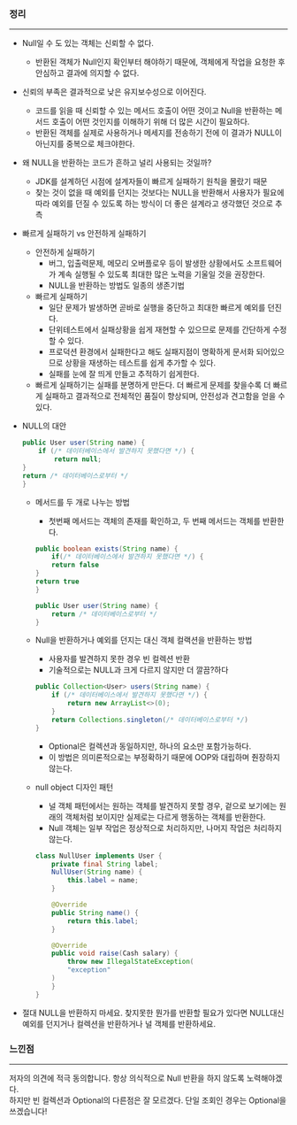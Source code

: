 ### 정리

---

- Null일 수 도 있는 객체는 신뢰할 수 없다.
    - 반환된 객체가 Null인지 확인부터 해야하기 때문에, 객체에게 작업을 요청한 후 안심하고 결과에 의지할 수 없다.
- 신뢰의 부족은 결과적으로 낮은 유지보수성으로 이어진다.
    - 코드를 읽을 때 신뢰할 수 있는 메서드 호출이 어떤 것이고 Null을 반환하는 메서드 호출이 어떤 것인지를 이해하기 위해 더 많은 시간이 필요하다.
    - 반환된 객체를 실제로 사용하거나 메세지를 전송하기 전에 이 결과가 NULL이 아닌지를 중복으로 체크야한다.

- 왜 NULL을 반환하는 코드가 흔하고 널리 사용되는 것일까?
    - JDK를 설계하던 시점에 설계자들이 빠르게 실패하기 원칙을 몰랐기 때문
    - 찾는 것이 없을 때 예외를 던지는 것보다는 NULL을 반환해서 사용자가 필요에 따라 예외를 던질 수 있도록 하는 방식이 더 좋은 설계라고 생각했던 것으로 추측
- 빠르게 실패하기 vs 안전하게 실패하기
    - 안전하게 실패하기
        - 버그, 입출력문제, 메모리 오버플로우 등이 발생한 상황에서도 소프트웨어가 계속 실행될 수 있도록 최대한 많은 노력을 기울일 것을 권장한다.
        - NULL을 반환하는 방법도 일종의 생존기법
    - 빠르게 실패하기
        - 일단 문제가 발생하면 곧바로 실행을 중단하고 최대한 빠르게 예외를 던진다.
        - 단위테스트에서 실패상황을 쉽게 재현할 수 있으므로 문제를 간단하게 수정할 수 있다.
        - 프로덕션 환경에서 실패한다고 해도 실패지점이 명확하게 문서화 되어있으므로 상황을 재생하는 테스트를 쉽게 추가할 수 있다.
        - 실패를 눈에 잘 띄게 만들고 추적하기 쉽게한다.
    - 빠르게 실패하기는 실패를 분명하게 만든다. 더 빠르게 문제를 찾을수록 더 빠르게 실패하고 결과적으로 전체적인 품질이 향상되며, 안전성과 견고함을 얻을 수 있다.
- NULL의 대안
    
    ```java
    public User user(String name) {
    	if (/* 데이터베이스에서 발견하지 못했다면 */) {
    		return null;	
    }
    return /* 데이터베이스로부터 */
    }
    ```
    
    - 메서드를 두 개로 나누는 방법
        - 첫번째 메서드는 객체의 존재를 확인하고, 두 번째 메서드는 객체를 반환한다.
        
        ```java
        public boolean exists(String name) {
        	if(/* 데이터베이스에서 발견하지 못했다면 */) {
        	return false
        } 
        return true
        } 
        
        public User user(String name) {
        	return /* 데이터베이스로부터 */
        }
        ```
        
    - Null을 반환하거나 예외를 던지는 대신 객체 컬랙션을 반환하는 방법
        - 사용자를 발견하지 못한 경우 빈 컬렉션 반환
        - 기술적으로는 NULL과 크게 다르지 않지만 더 깔끔?하다
        
        ```java
        public Collection<User> users(String name) {
        	if (/* 데이터베이스에서 발견하지 못했다면 */) {
        		return new ArrayList<>(0);
        	}
        	return Collections.singleton(/* 데이터베이스로부터 */)
        }
        ```
        
        - Optional은 컬렉션과 동일하지만, 하나의 요소만 포함가능하다.
        - 이 방법은 의미론적으로는 부정확하기 때문에 OOP와 대립하며 줜장하지 않는다.
    - null object 디자인 패턴
        - 널 객체 패턴에서는 원하는 객체를 발견하지 못할 경우, 겉으로 보기에는 원래의 객체처럼 보이지만 실제로는 다르게 행동하는 객체를 반환한다.
        - Null 객체는 일부 작업은 정상적으로 처리하지만, 나머지 작업은 처리하지 않는다.
        
        ```java
        class NullUser implements User {
        	private final String label;
        	NullUser(String name) {
        		this.label = name;
        	}
        
        	@Override
        	public String name() {
        		return this.label;
        	}
        
        	@Override
        	public void raise(Cash salary) {
        		throw new IllegalStateException(
        		"exception"
        	)
        	}
        }
        ```
        
- 절대 NULL을 반환하지 마세요. 찾지못한 뭔가를 반환할 필요가 있다면 NULL대신 예외를 던지거나 컬렉션을 반환하거나 널 객체를 반환하세요.

### 느낀점

---

저자의 의견에 적극 동의합니다. 항상 의식적으로 Null 반환을 하지 않도록 노력해야겠다. <br> 하지만 빈 컬렉션과 Optional의 다른점은 잘 모르겠다. 단일 조회인 경우는 Optional을 쓰겠습니다!
